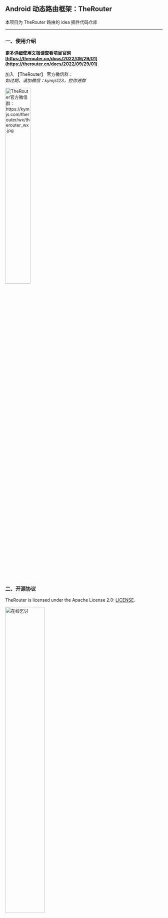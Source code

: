 ## Android 动态路由框架：TheRouter

本项目为 TheRouter 路由的 idea 插件代码仓库

---

### 一、使用介绍

**更多详细使用文档请查看项目官网 [https://therouter.cn/docs/2022/09/29/01](https://therouter.cn/docs/2022/09/29/01)**

加入 【TheRouter】 官方微信群：  
*如过期，请加微信：kymjs123，拉你进群*

<img src="https://cdn.kymjs.com:8843/therouter/wx/therouter_wx.jpg" width="40%" alt="TheRouter官方微信群：https://kymjs.com/therouter/wx/therouter_wx.jpg" />

### 二、开源协议

TheRouter is licensed under the Apache License 2.0: [LICENSE](https://github.com/HuolalaTech/hll-wp-therouter-android/blob/master/LICENSE).  

<img src="https://cdn.kymjs.com:8843/qiniu/image/qrcode_transfer.jpeg" width="50%" max-width="200" alt="在线乞讨"/>

